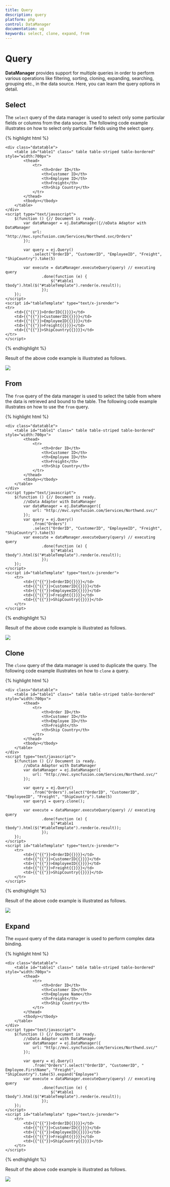 ```yaml
---
title: Query
description: query
platform: php
control: DataManager
documentation: ug
keywords: select, clone, expand, from
---
```


# Query

**DataManager** provides support for multiple queries in order to perform various operations like filtering, sorting, cloning, expanding, searching, grouping etc., in the data source. Here, you can learn the query options in detail.

## Select

The `select` query of the data manager is used to select only some particular fields or columns from the data source. The following code example illustrates on how to select only particular fields using the select query.

{% highlight html %}

    <div class="datatable">
        <table id="table1" class=" table table-striped table-bordered" style="width:700px">
            <thead>
                <tr>
                    <th>Order ID</th>
                    <th>Customer ID</th>
                    <th>Employee ID</th>
                    <th>Freight</th>
                    <th>Ship Country</th>
                </tr>
            </thead>
            <tbody></tbody>
        </table>
    </div>
    <script type="text/javascript">
        $(function () {// Document is ready.
            var dataManager = ej.DataManager({//oData Adaptor with DataManager
                url: "http://mvc.syncfusion.com/Services/Northwnd.svc/Orders"
            });
        
            var query = ej.Query()            
                .select("OrderID", "CustomerID", "EmployeeID", "Freight", "ShipCountry").take(5)
        
            var execute = dataManager.executeQuery(query) // executing query
                    .done(function (e) {
                        $("#table1 tbody").html($("#tableTemplate").render(e.result));
                    });
        });
    </script>
    <script id="tableTemplate" type="text/x-jsrender">
    <tr>
        <td>{{"{{"}}>OrderID{{}}}}</td>
        <td>{{"{{"}}>CustomerID{{}}}}</td>
        <td>{{"{{"}}>EmployeeID{{}}}}</td>
        <td>{{"{{"}}>Freight{{}}}}</td>
        <td>{{"{{"}}>ShipCountry{{}}}}</td>         
    </tr>
    </script>

{% endhighlight %}

Result of the above code example is illustrated as follows.

![](Query_images/Query_img1.png)

## From

The `from` query of the data manager is used to select the table from where the data is retrieved and bound to the table. The following code example illustrates on how to use the `from` query.

{% highlight html %}

    <div class="datatable">
        <table id="table1" class=" table table-striped table-bordered" style="width:700px">
            <thead>
                <tr>
                    <th>Order ID</th>
                    <th>Customer ID</th>
                    <th>Employee ID</th>
                    <th>Freight</th>
                    <th>Ship Country</th>
                </tr>
            </thead>
            <tbody></tbody>
        </table>
    </div>
    <script type="text/javascript">
        $(function () {// Document is ready.
            //oData Adaptor with DataManager
            var dataManager = ej.DataManager({
                url: "http://mvc.syncfusion.com/Services/Northwnd.svc/"
            });
            var query = ej.Query()            
                .from("Orders")
                .select("OrderID", "CustomerID", "EmployeeID", "Freight", "ShipCountry").take(5)
            var execute = dataManager.executeQuery(query) // executing query
                    .done(function (e) {
                        $("#table1 tbody").html($("#tableTemplate").render(e.result));
                    });
        });
    </script>
    <script id="tableTemplate" type="text/x-jsrender">
        <tr>
            <td>{{"{{"}}>OrderID{{}}}}</td>
            <td>{{"{{"}}>CustomerID{{}}}}</td>
            <td>{{"{{"}}>EmployeeID{{}}}}</td>
            <td>{{"{{"}}>Freight{{}}}}</td>
            <td>{{"{{"}}>ShipCountry{{}}}}</td>       
        </tr>
    </script>

{% endhighlight %}

Result of the above code example is illustrated as follows.

![](Query_images/Query_img2.png)

## Clone

The `clone` query of the data manager is used to duplicate the query. The following code example illustrates on how to `clone` a query.

{% highlight html %}

    <div class="datatable">
        <table id="table1" class=" table table-striped table-bordered" style="width:700px">
            <thead>
                <tr>
                    <th>Order ID</th>
                    <th>Customer ID</th>
                    <th>Employee ID</th>
                    <th>Freight</th>
                    <th>Ship Country</th>
                </tr>
            </thead>
            <tbody></tbody>
        </table>
    </div>
    <script type="text/javascript">
        $(function () {// Document is ready.
            //oData Adaptor with DataManager
            var dataManager = ej.DataManager({
                url: "http://mvc.syncfusion.com/Services/Northwnd.svc/"
            });
        
            var query = ej.Query()            
                .from("Orders").select("OrderID", "CustomerID", "EmployeeID", "Freight", "ShipCountry").take(5)
            var query1 = query.clone();
        
            var execute = dataManager.executeQuery(query) // executing query
                    .done(function (e) {
                        $("#table1 tbody").html($("#tableTemplate").render(e.result));
                    });
        });
    </script>
    <script id="tableTemplate" type="text/x-jsrender">
        <tr>
            <td>{{"{{"}}>OrderID{{}}}}</td>
            <td>{{"{{"}}>CustomerID{{}}}}</td>
            <td>{{"{{"}}>EmployeeID{{}}}}</td>
            <td>{{"{{"}}>Freight{{}}}}</td>
            <td>{{"{{"}}>ShipCountry{{}}}}</td>           
        </tr>
    </script>

{% endhighlight %}

Result of the above code example is illustrated as follows.

![](Query_images/Query_img3.png)

## Expand

The `expand` query of the data manager is used to perform complex data binding.


{% highlight html %}

    <div class="datatable">
        <table id="table1" class=" table table-striped table-bordered" style="width:700px">
            <thead>
                <tr>
                    <th>Order ID</th>
                    <th>Customer ID</th>
                    <th>Employee Name</th>
                    <th>Freight</th>
                    <th>Ship Country</th>
                </tr>
            </thead>
            <tbody></tbody>
        </table>
    </div>
    <script type="text/javascript">
        $(function () {// Document is ready.
            //oData Adaptor with DataManager
            var dataManager = ej.DataManager({
                url: "http://mvc.syncfusion.com/Services/Northwnd.svc/"
            });
        
            var query = ej.Query()            
                .from("Orders").select("OrderID", "CustomerID", " Employee.FirstName", "Freight", "ShipCountry").take(5).expand("Employee")
            var execute = dataManager.executeQuery(query) // executing query
                    .done(function (e) {
                        $("#table1 tbody").html($("#tableTemplate").render(e.result));
                    });
        });
    </script>
    <script id="tableTemplate" type="text/x-jsrender">
        <tr>
            <td>{{"{{"}}>OrderID{{}}}}</td>
            <td>{{"{{"}}>CustomerID{{}}}}</td>
            <td>{{"{{"}}>EmployeeID{{}}}}</td>
            <td>{{"{{"}}>Freight{{}}}}</td>
            <td>{{"{{"}}>ShipCountry{{}}}}</td>     
        </tr>
    </script>

{% endhighlight %}

Result of the above code example is illustrated as follows.

![](Query_images/Query_img4.png)
